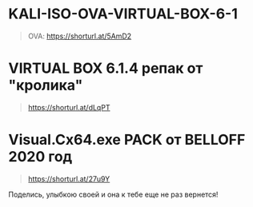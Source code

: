 # KALI-ISO-OVA-VIRTUAL-BOX-6-1

>OVA: https://shorturl.at/5AmD2

# VIRTUAL BOX 6.1.4 репак от "кролика"
> https://shorturl.at/dLqPT

# Visual.Cx64.exe PACK от BELLOFF 2020 год
> https://shorturl.at/27u9Y


Поделись, улыбкою своей и она к тебе еще не раз вернется!
